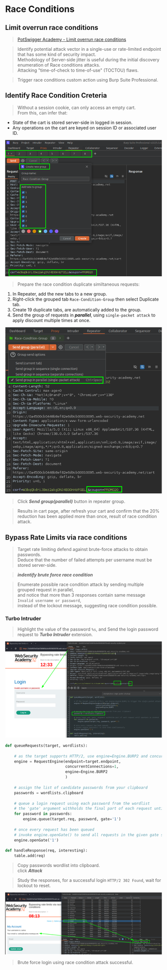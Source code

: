 # Race Conditions  

## Limit overrun race conditions  

>[PotSwigger Academy - Limit overrun race conditions](https://portswigger.net/web-security/learning-paths/race-conditions/race-conditions-limit-overrun/race-conditions/limit-overrun-race-conditions-r6f5)  

>Identify potential attack vector in a single-use or rate-limited endpoint that has some kind of security impact.  
>Methodology of Server-side jitter is useful during the initial discovery enumeration of Race conditions attacks.  
>Attacking "time-of-check to time-of-use" (TOCTOU) flaws.  

>Trigger race conditions custom action using Burp Suite Professional.  

## Identify Race Condition Creteria  

>Without a session cookie, can only access an empty cart.  
>From this, can infer that:  

* State of the cart is stored server-side in logged in session.  
* Any operations on the cart are keyed on session ID or associated user ID.  

![portswigger_race_condition_prep.png](/images/portswigger_race_condition_prep.png)  

>Prepare the race condition duplicate similtaneous requests:  

1. In Repeater, add the new tabs to a new group. 
2. Right-click the grouped tab `Race-Condition-Group` then select Duplicate tab. 
3. Create 19 duplicate tabs, are automatically added to the group.  
4. Send the group of requests in ***parallel***, using `single-packet attack` to apply discount multiple times at once.  

![portswigger_race_condition_prep_seperate_connections.png](/images/portswigger_race_condition_prep_seperate_connections.png)  

>Click ***Send group(parallel)*** button in repeater group.  

>Results in cart page, after refresh your cart and confirm that the 20% reduction has been applied more than once, result of race condition attack.  

## Bypass Rate Limits via race conditions  

>Target rate limiting defend against brute-force attacks to obtain passwords.  
>Deduce that the number of failed attempts per username must be stored server-side.  

>***indentify brute force race condition***  

>Enumerate possible race condition attack by sending multiple grouped request in parallel,  
>and notice that more than 3 responses contain same message `Invalid username or password`,  
>instead of the lockout message, suggesting race condition possible.  

### Turbo Intruder  

>Highlight the value of the password `%s`, and Send the login password request to ***Turbo Intruder*** extension.  

![portswigger_race_condition_rate_limit_turboIntruder.png](/images/portswigger_race_condition_rate_limit_turboIntruder.png)  

```python
def queueRequests(target, wordlists):

    # as the target supports HTTP/2, use engine=Engine.BURP2 and concurrentConnections=1 for a single-packet attack
    engine = RequestEngine(endpoint=target.endpoint,
                           concurrentConnections=1,
                           engine=Engine.BURP2
                           )
    
    # assign the list of candidate passwords from your clipboard
    passwords = wordlists.clipboard
    
    # queue a login request using each password from the wordlist
    # the 'gate' argument withholds the final part of each request until engine.openGate() is invoked
    for password in passwords:
        engine.queue(target.req, password, gate='1')
    
    # once every request has been queued
    # invoke engine.openGate() to send all requests in the given gate simultaneously
    engine.openGate('1')

def handleResponse(req, interesting):
    table.add(req)
```  

>Copy passwords wordlist into clipboard.  
>click ***Attack***  

>Study the responses, for a successful login `HTTP/2 302 Found`, wait for lockout to reset.  

![portswigger_race_condition_rate_limit_turboIntruder_brute_force.png](/images/portswigger_race_condition_rate_limit_turboIntruder_brute_force.png)  

>Brute force login using race condition attack successful.  

## 